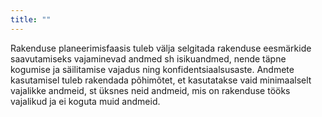 ```yaml
---
title: ""
---
```

Rakenduse planeerimisfaasis tuleb välja selgitada rakenduse eesmärkide
saavutamiseks vajaminevad andmed sh isikuandmed, nende täpne kogumise ja
säilitamise vajadus ning konfidentsiaalsusaste. Andmete kasutamisel tuleb
rakendada põhimõtet, et kasutatakse vaid minimaalselt vajalikke andmeid, st
üksnes neid andmeid, mis on rakenduse tööks vajalikud ja ei koguta muid andmeid.
